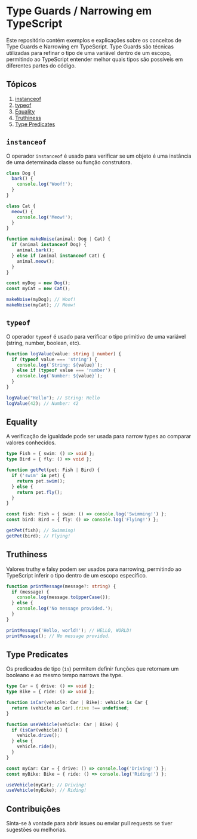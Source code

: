 # Type Guards / Narrowing em TypeScript

Este repositório contém exemplos e explicações sobre os conceitos de Type Guards e Narrowing em TypeScript. Type Guards são técnicas utilizadas para refinar o tipo de uma variável dentro de um escopo, permitindo ao TypeScript entender melhor quais tipos são possíveis em diferentes partes do código.

## Tópicos

1. [instanceof](#instanceof)
2. [typeof](#typeof)
3. [Equality](#equality)
4. [Truthiness](#truthiness)
5. [Type Predicates](#type-predicates)

## `instanceof`

O operador `instanceof` é usado para verificar se um objeto é uma instância de uma determinada classe ou função construtora.

```typescript
class Dog {
  bark() {
    console.log('Woof!');
  }
}

class Cat {
  meow() {
    console.log('Meow!');
  }
}

function makeNoise(animal: Dog | Cat) {
  if (animal instanceof Dog) {
    animal.bark();
  } else if (animal instanceof Cat) {
    animal.meow();
  }
}

const myDog = new Dog();
const myCat = new Cat();

makeNoise(myDog); // Woof!
makeNoise(myCat); // Meow!
```

## `typeof`

O operador `typeof` é usado para verificar o tipo primitivo de uma variável (string, number, boolean, etc).

```typescript
function logValue(value: string | number) {
  if (typeof value === 'string') {
    console.log(`String: ${value}`);
  } else if (typeof value === 'number') {
    console.log(`Number: ${value}`);
  }
}

logValue("Hello"); // String: Hello
logValue(42); // Number: 42
```

## Equality

A verificação de igualdade pode ser usada para narrow types ao comparar valores conhecidos.

```typescript
type Fish = { swim: () => void };
type Bird = { fly: () => void };

function getPet(pet: Fish | Bird) {
  if ('swim' in pet) {
    return pet.swim();
  } else {
    return pet.fly();
  }
}

const fish: Fish = { swim: () => console.log('Swimming!') };
const bird: Bird = { fly: () => console.log('Flying!') };

getPet(fish); // Swimming!
getPet(bird); // Flying!
```

## Truthiness

Valores truthy e falsy podem ser usados para narrowing, permitindo ao TypeScript inferir o tipo dentro de um escopo específico.

```typescript
function printMessage(message?: string) {
  if (message) {
    console.log(message.toUpperCase());
  } else {
    console.log('No message provided.');
  }
}

printMessage('Hello, world!'); // HELLO, WORLD!
printMessage(); // No message provided.
```

## Type Predicates

Os predicados de tipo (`is`) permitem definir funções que retornam um booleano e ao mesmo tempo narrows the type.

```typescript
type Car = { drive: () => void };
type Bike = { ride: () => void };

function isCar(vehicle: Car | Bike): vehicle is Car {
  return (vehicle as Car).drive !== undefined;
}

function useVehicle(vehicle: Car | Bike) {
  if (isCar(vehicle)) {
    vehicle.drive();
  } else {
    vehicle.ride();
  }
}

const myCar: Car = { drive: () => console.log('Driving!') };
const myBike: Bike = { ride: () => console.log('Riding!') };

useVehicle(myCar); // Driving!
useVehicle(myBike); // Riding!
```

## Contribuições

Sinta-se à vontade para abrir issues ou enviar pull requests se tiver sugestões ou melhorias.